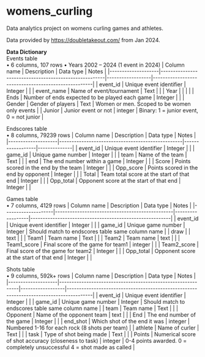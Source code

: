 # womens_curling
Data analytics project on womens curling games and athletes.

Data provided by https://doubletakeout.com/ from Jan 2024.

**Data Dictionary** <br>
Events table <br>
•	6 columns, 107 rows
•	Years 2002 – 2024 (1 event in 2024)
|     Column name    |     Description                                       |     Data type    |     Notes                                           |
|--------------------|-------------------------------------------------------|------------------|-----------------------------------------------------|
|     event_id       |     Unique event identifier                           |     Integer      |                                                     |
|     event_name     |     Name of event/tournament                          |     Text         |                                                     |
|     Year           |                                                       |                  |                                                     |
|     Ends           |     Number of ends expected to be played each game    |     Integer      |                                                     |
|     Gender         |     Gender of players                                 |     Text         |     Women or men. Scoped to be women only events    |
|     Junior         |     Junior event or not                               |     integer      |     Binary: 1 = junior event, 0 = not junior        |


Endscores table <br>
•	8 columns, 79239 rows
|     Column name    |     Description                                  |     Data type    |     Notes    |
|--------------------|--------------------------------------------------|------------------|--------------|
|     event_id       |     Unique event identifier                      |     Integer      |              |
|     game_id        |     Unique game number                           |     Integer      |              |
|     team           |     Name of the team                             |     Text         |              |
|     end            |     The end number within a game                 |     Integer      |              |
|     Score          |     Points scored in the end by the team         |     Integer      |              |
|     Opp_score      |     Points scored in the end by opponent         |     Integer      |              |
|     Total          |     Team total score at the start of that end    |     Integer      |              |
|     Opp_total      |     Opponent score at the start of that end      |     Integer      |              |


Games table <br>
•	7 columns, 4129 rows
|     Column name    |     Description                                |     Data type    |     Notes                                               |
|--------------------|------------------------------------------------|------------------|---------------------------------------------------------|
|     event_id       |     Unique event identifier                    |     Integer      |                                                         |
|     game_id        |     Unique game number                         |     Integer      |     Should match to endscores table same column name    |
|     draw           |                                                |     text         |                                                         |
|     Team1          |     Team name                                  |     Text         |                                                         |
|     Team2          |     Team name                                  |     text         |                                                         |
|     Team1_score    |     Final score of the game for team1          |     integer      |                                                         |
|     Team2_score    |     Final score of the game for team2          |     Integer      |                                                         |
|     Opp_total      |     Opponent score at the start of that end    |     Integer      |                                                         |


Shots table <br>
• 9 columns, 592k+ rows
|     Column name    |     Description                                             |     Data type    |     Notes                                                                              |
|--------------------|-------------------------------------------------------------|------------------|----------------------------------------------------------------------------------------|
|     event_id       |     Unique event identifier                                 |     Integer      |                                                                                        |
|     game_id        |     Unique game number                                      |     Integer      |     Should match to endscores table same column name                                   |
|     team           |     Team name                                               |     Text         |                                                                                        |
|     Opponent       |     Name of the opponent team                               |     text         |                                                                                        |
|     End            |     The end number of the game                              |     Integer      |                                                                                        |
|     end_shot       |     Which shot of the end it was                            |     integer      |     Numbered 1-16 for each rock (8 shots per team)                                     |
|     athlete        |     Name of curler                                          |     Text         |                                                                                        |
|     task           |     Type of shot being made                                 |     Text         |                                                                                        |
|     Points         |     Numerical score of shot accuracy (closeness to task)    |     integer      |     0-4 points awarded.     0 = completely unsuccessful     4 = shot made as called    |
